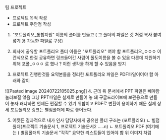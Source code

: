 팀 프로젝트
 - 프로젝트 목적 작성
 - 프로젝트 주안점 작성 

1. "포트폴리오_통합지원" 이름의  폴더를 만들고 ( 그 폴더의 파일은 깃 처럼 복사 붙여넣기 용 가능한 파일로 구성)

2. 회사에 공유할 포트폴리오 폴더 이름은 "포트폴리오" 여야 함 포트폴리오_ㅇㅇㅇ 이런식으로 한걸 공유하면 링크들어간 사람이 폴도이름을 볼 수 있음 다른데 지원하기 위해 포폴_ㅇㅇㅇ 로 했나 ? 이런 생각을 하게 할 수 있음을 방지
3. 프로젝트 진행한것들 요약본들을 정리한 포트폴리오 파일은 PDF파일이어야 함 아래와 같이

![[Pasted image 20240722105025.png]]
4. 근데 위 문서에서 PPT 파일은 빼야함 눌러보질 않음 
그냥 PPT파일은 실제로 만들어 놓 돼 구글드라이브에 보관용으로 만들어 놓자 왜냐하면 언제든 편집할 수 있기 위함이고 PDF로 변환이 용이하기 때문 
실제 상세 포트폴리오 링크는 별점폴더에 따로 놓어둔다.

5. 어쩃든 결과적으로 내가 인사 담당자에게 공유한 폴더 구조는 
   (포트폴리오) 
   ㄴ 별점폴더(프로젝트 기술문서 1, 프로젝트 기술문서2 .....n)
   ㄴ 포트폴리오.PDF (여기에는 ) 별점폴더의 기술문서 "각각" 요약한 리스트들이 있어야 함 위 이미지 처럼
